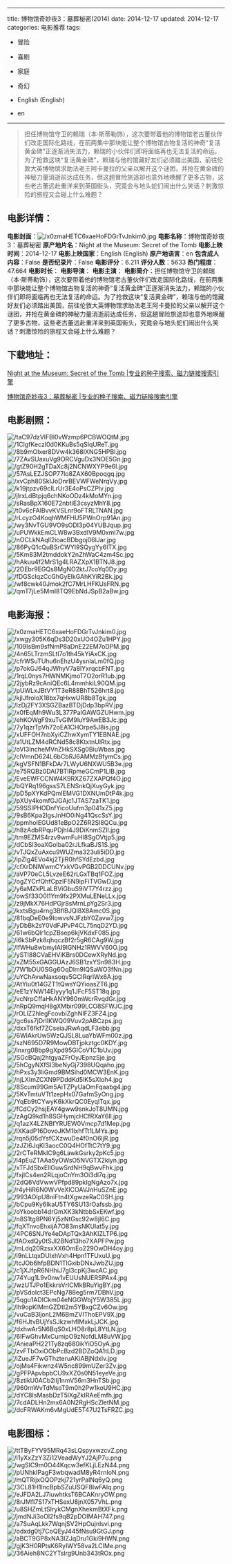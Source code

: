 
---
title: 博物馆奇妙夜3：墓葬秘密(2014)
date: 2014-12-17
updated: 2014-12-17
categories: 电影推荐
tags:
- 冒险
- 喜剧
- 家庭
- 奇幻

- English (English)
- en
---


> 担任博物馆守卫的赖瑞（本·斯蒂勒饰），这次要带着他的博物馆老古董伙伴们改走国际化路线，在前两集中那块能让整个博物馆古物复活的神奇“复活黄金碑”正逐渐消失法力，赖瑞的小伙伴们即将面临再也无法复活的命运。为了抢救这块“复活黄金碑”，赖瑞与他的馆藏好友们必须踏出美国，前往伦敦大英博物馆求助法老王阿卡曼拉的父亲以解开这个谜团，并抢在黄金碑的神秘力量消逝前达成任务，但这趟冒险旅途却也意外地唤醒了更多古物，这些老古董远赴重洋来到英国街头，究竟会与地头蛇们闹出什么笑话？刺激惊险的旅程又会碰上什么难题？

## **电影详情**：

**电影封面**：<img src="https://image.tmdb.org/t/p/w200/x0zmaHETC6xaeHoFDGrTvJnkim0.jpg" alt="/x0zmaHETC6xaeHoFDGrTvJnkim0.jpg" title="/x0zmaHETC6xaeHoFDGrTvJnkim0.jpg">
**电影名称**：博物馆奇妙夜3：墓葬秘密
**原产地片名**：Night at the Museum: Secret of the Tomb
**电影上映时间**：2014-12-17
**电影上映国家**：English (English)
**原产地语言**：en
**包含成人内容**：False
**是否纪录片**：False
**电影评分**：6.211
**评分人数**：5633
**热门程度**：47.664
**电影时长**：
**电影导演**：
**电影主演**：
**电影简介**：担任博物馆守卫的赖瑞（本·斯蒂勒饰），这次要带着他的博物馆老古董伙伴们改走国际化路线，在前两集中那块能让整个博物馆古物复活的神奇“复活黄金碑”正逐渐消失法力，赖瑞的小伙伴们即将面临再也无法复活的命运。为了抢救这块“复活黄金碑”，赖瑞与他的馆藏好友们必须踏出美国，前往伦敦大英博物馆求助法老王阿卡曼拉的父亲以解开这个谜团，并抢在黄金碑的神秘力量消逝前达成任务，但这趟冒险旅途却也意外地唤醒了更多古物，这些老古董远赴重洋来到英国街头，究竟会与地头蛇们闹出什么笑话？刺激惊险的旅程又会碰上什么难题？

## **下载地址**：
[Night at the Museum: Secret of the Tomb |专业的种子搜索、磁力链接搜索引擎](https://movie.amd794.com:2083/?search=Night%20at%20the%20Museum%3A%20Secret%20of%20the%20Tomb&ordering=&mode=match_phrase&page_size=10&page=1)

[博物馆奇妙夜3：墓葬秘密 |专业的种子搜索、磁力链接搜索引擎](https://movie.amd794.com:2083/?search=%E5%8D%9A%E7%89%A9%E9%A6%86%E5%A5%87%E5%A6%99%E5%A4%9C3%EF%BC%9A%E5%A2%93%E8%91%AC%E7%A7%98%E5%AF%86&ordering=&mode=match_phrase&page_size=10&page=1)
 

## **电影剧照**：
<img src="https://image.tmdb.org/t/p/original/taC97dzVlFBl0vWzmp6PCBWOQtM.jpg" alt="/taC97dzVlFBl0vWzmp6PCBWOQtM.jpg" title="/taC97dzVlFBl0vWzmp6PCBWOQtM.jpg"><img src="https://image.tmdb.org/t/p/original/1ClgfKeczI0d0KKuBs5qSIqUReT.jpg" alt="/1ClgfKeczI0d0KKuBs5qSIqUReT.jpg" title="/1ClgfKeczI0d0KKuBs5qSIqUReT.jpg"><img src="https://image.tmdb.org/t/p/original/8b9mOlxer8DVw4k368IXNG5HPBI.jpg" alt="/8b9mOlxer8DVw4k368IXNG5HPBI.jpg" title="/8b9mOlxer8DVw4k368IXNG5HPBI.jpg"><img src="https://image.tmdb.org/t/p/original/7ZAvSUaxuVg9ORCVguDx3NOE5Gn.jpg" alt="/7ZAvSUaxuVg9ORCVguDx3NOE5Gn.jpg" title="/7ZAvSUaxuVg9ORCVguDx3NOE5Gn.jpg"><img src="https://image.tmdb.org/t/p/original/gtZ90H2gTDaXc8j2NCNWXYP9e6l.jpg" alt="/gtZ90H2gTDaXc8j2NCNWXYP9e6l.jpg" title="/gtZ90H2gTDaXc8j2NCNWXYP9e6l.jpg"><img src="https://image.tmdb.org/t/p/original/57AsLEZJSOP77lo8ZAX60Bpoqgq.jpg" alt="/57AsLEZJSOP77lo8ZAX60Bpoqgq.jpg" title="/57AsLEZJSOP77lo8ZAX60Bpoqgq.jpg"><img src="https://image.tmdb.org/t/p/original/xvCph80SkIJoDnrBEVWFWeNrqVy.jpg" alt="/xvCph80SkIJoDnrBEVWFWeNrqVy.jpg" title="/xvCph80SkIJoDnrBEVWFWeNrqVy.jpg"><img src="https://image.tmdb.org/t/p/original/k19jtpzv69cILrUr3E4oPsCZPlv.jpg" alt="/k19jtpzv69cILrUr3E4oPsCZPlv.jpg" title="/k19jtpzv69cILrUr3E4oPsCZPlv.jpg"><img src="https://image.tmdb.org/t/p/original/jlrxLdBtpjq6chNKoODz4kMoMYn.jpg" alt="/jlrxLdBtpjq6chNKoODz4kMoMYn.jpg" title="/jlrxLdBtpjq6chNKoODz4kMoMYn.jpg"><img src="https://image.tmdb.org/t/p/original/sRasBpX160E72nbtiE3csyzMhY8.jpg" alt="/sRasBpX160E72nbtiE3csyzMhY8.jpg" title="/sRasBpX160E72nbtiE3csyzMhY8.jpg"><img src="https://image.tmdb.org/t/p/original/t0v6cFAlBvvKVSLnr9oFTRLTNAN.jpg" alt="/t0v6cFAlBvvKVSLnr9oFTRLTNAN.jpg" title="/t0v6cFAlBvvKVSLnr9oFTRLTNAN.jpg"><img src="https://image.tmdb.org/t/p/original/rLcyzO4KoqhWMFHU5PWnOrp91An.jpg" alt="/rLcyzO4KoqhWMFHU5PWnOrp91An.jpg" title="/rLcyzO4KoqhWMFHU5PWnOrp91An.jpg"><img src="https://image.tmdb.org/t/p/original/wy3NvTGU9VO9sODI3p04YUBJqup.jpg" alt="/wy3NvTGU9VO9sODI3p04YUBJqup.jpg" title="/wy3NvTGU9VO9sODI3p04YUBJqup.jpg"><img src="https://image.tmdb.org/t/p/original/uPUWkkEmCLW8w3BxdIV9M0xml7w.jpg" alt="/uPUWkkEmCLW8w3BxdIV9M0xml7w.jpg" title="/uPUWkkEmCLW8w3BxdIV9M0xml7w.jpg"><img src="https://image.tmdb.org/t/p/original/nOCLkNAqll2ioacBDbgoj06lJar.jpg" alt="/nOCLkNAqll2ioacBDbgoj06lJar.jpg" title="/nOCLkNAqll2ioacBDbgoj06lJar.jpg"><img src="https://image.tmdb.org/t/p/original/86PyQ1cQuBSrCWYI9SQygYy6ITX.jpg" alt="/86PyQ1cQuBSrCWYI9SQygYy6ITX.jpg" title="/86PyQ1cQuBSrCWYI9SQygYy6ITX.jpg"><img src="https://image.tmdb.org/t/p/original/5Km83M2tmddokY2nZhWaC4zm4Sc.jpg" alt="/5Km83M2tmddokY2nZhWaC4zm4Sc.jpg" title="/5Km83M2tmddokY2nZhWaC4zm4Sc.jpg"><img src="https://image.tmdb.org/t/p/original/hAkuu4f2MrS1g4LRAZXpX1BTNJ8.jpg" alt="/hAkuu4f2MrS1g4LRAZXpX1BTNJ8.jpg" title="/hAkuu4f2MrS1g4LRAZXpX1BTNJ8.jpg"><img src="https://image.tmdb.org/t/p/original/2DEbr9EGQs8MgNO2ktJ7coYq0Dy.jpg" alt="/2DEbr9EGQs8MgNO2ktJ7coYq0Dy.jpg" title="/2DEbr9EGQs8MgNO2ktJ7coYq0Dy.jpg"><img src="https://image.tmdb.org/t/p/original/fDGScIqzCcGhGyElkGAhKYiR2Bk.jpg" alt="/fDGScIqzCcGhGyElkGAhKYiR2Bk.jpg" title="/fDGScIqzCcGhGyElkGAhKYiR2Bk.jpg"><img src="https://image.tmdb.org/t/p/original/wf8cwk40Jmok2fC7MrLHFKUsFRN.jpg" alt="/wf8cwk40Jmok2fC7MrLHFKUsFRN.jpg" title="/wf8cwk40Jmok2fC7MrLHFKUsFRN.jpg"><img src="https://image.tmdb.org/t/p/original/qmT7jLe5Mml8TQ9EbNdJSpB2aBw.jpg" alt="/qmT7jLe5Mml8TQ9EbNdJSpB2aBw.jpg" title="/qmT7jLe5Mml8TQ9EbNdJSpB2aBw.jpg">

## **电影海报**：
<img src="https://image.tmdb.org/t/p/original/x0zmaHETC6xaeHoFDGrTvJnkim0.jpg" alt="/x0zmaHETC6xaeHoFDGrTvJnkim0.jpg" title="/x0zmaHETC6xaeHoFDGrTvJnkim0.jpg"><img src="https://image.tmdb.org/t/p/original/xwgy305K6qDs3D20xUO4OZu1HPY.jpg" alt="/xwgy305K6qDs3D20xUO4OZu1HPY.jpg" title="/xwgy305K6qDs3D20xUO4OZu1HPY.jpg"><img src="https://image.tmdb.org/t/p/original/109IsBm9sfNmP8aDnE22EM7oDPM.jpg" alt="/109IsBm9sfNmP8aDnE22EM7oDPM.jpg" title="/109IsBm9sfNmP8aDnE22EM7oDPM.jpg"><img src="https://image.tmdb.org/t/p/original/4n65LTrzmSLtI7o1th45kYiAxCK.jpg" alt="/4n65LTrzmSLtI7o1th45kYiAxCK.jpg" title="/4n65LTrzmSLtI7o1th45kYiAxCK.jpg"><img src="https://image.tmdb.org/t/p/original/cfrWSuTUhu6nEhzU4ysnlaLm0fQ.jpg" alt="/cfrWSuTUhu6nEhzU4ysnlaLm0fQ.jpg" title="/cfrWSuTUhu6nEhzU4ysnlaLm0fQ.jpg"><img src="https://image.tmdb.org/t/p/original/p7okGJ64qJWhyV7a8lYxrqcbFNT.jpg" alt="/p7okGJ64qJWhyV7a8lYxrqcbFNT.jpg" title="/p7okGJ64qJWhyV7a8lYxrqcbFNT.jpg"><img src="https://image.tmdb.org/t/p/original/1rqL0nys7HWNMKjmoT7O2orR1ub.jpg" alt="/1rqL0nys7HWNMKjmoT7O2orR1ub.jpg" title="/1rqL0nys7HWNMKjmoT7O2orR1ub.jpg"><img src="https://image.tmdb.org/t/p/original/2jybRz9cAniQEc6L4mmhkiL90QM.jpg" alt="/2jybRz9cAniQEc6L4mmhkiL90QM.jpg" title="/2jybRz9cAniQEc6L4mmhkiL90QM.jpg"><img src="https://image.tmdb.org/t/p/original/pUWLxJBtVY1T3eR88BhT526hrt8.jpg" alt="/pUWLxJBtVY1T3eR88BhT526hrt8.jpg" title="/pUWLxJBtVY1T3eR88BhT526hrt8.jpg"><img src="https://image.tmdb.org/t/p/original/kjIJfroloX18bx7qHxwUR8b8Tgk.jpg" alt="/kjIJfroloX18bx7qHxwUR8b8Tgk.jpg" title="/kjIJfroloX18bx7qHxwUR8b8Tgk.jpg"><img src="https://image.tmdb.org/t/p/original/lzDj2FY3XSGZBazBTDjDdp3bpRV.jpg" alt="/lzDj2FY3XSGZBazBTDjDdp3bpRV.jpg" title="/lzDj2FY3XSGZBazBTDjDdp3bpRV.jpg"><img src="https://image.tmdb.org/t/p/original/x0fEqMh9Wu3L377PaIGAWGZUHwm.jpg" alt="/x0fEqMh9Wu3L377PaIGAWGZUHwm.jpg" title="/x0fEqMh9Wu3L377PaIGAWGZUHwm.jpg"><img src="https://image.tmdb.org/t/p/original/ehKOWgF9xuTvGlM9luY9AwEB3Jc.jpg" alt="/ehKOWgF9xuTvGlM9luY9AwEB3Jc.jpg" title="/ehKOWgF9xuTvGlM9luY9AwEB3Jc.jpg"><img src="https://image.tmdb.org/t/p/original/7y1qzrTpVh72oEA1CHOrpe5J8is.jpg" alt="/7y1qzrTpVh72oEA1CHOrpe5J8is.jpg" title="/7y1qzrTpVh72oEA1CHOrpe5J8is.jpg"><img src="https://image.tmdb.org/t/p/original/xUFFOH7nbXyiCZhwXymTY1EBNAE.jpg" alt="/xUFFOH7nbXyiCZhwXymTY1EBNAE.jpg" title="/xUFFOH7nbXyiCZhwXymTY1EBNAE.jpg"><img src="https://image.tmdb.org/t/p/original/a1UtLZM4dRCNd58c8KtxtnUIRtx.jpg" alt="/a1UtLZM4dRCNd58c8KtxtnUIRtx.jpg" title="/a1UtLZM4dRCNd58c8KtxtnUIRtx.jpg"><img src="https://image.tmdb.org/t/p/original/oVI3IncheMVnZHkSXSg0BiuWbas.jpg" alt="/oVI3IncheMVnZHkSXSg0BiuWbas.jpg" title="/oVI3IncheMVnZHkSXSg0BiuWbas.jpg"><img src="https://image.tmdb.org/t/p/original/clVmnD624L6bCbRJ6AMMzBfymCs.jpg" alt="/clVmnD624L6bCbRJ6AMMzBfymCs.jpg" title="/clVmnD624L6bCbRJ6AMMzBfymCs.jpg"><img src="https://image.tmdb.org/t/p/original/kgVSFN1BFkDAr7LWyU6NXWU5B3e.jpg" alt="/kgVSFN1BFkDAr7LWyU6NXWU5B3e.jpg" title="/kgVSFN1BFkDAr7LWyU6NXWU5B3e.jpg"><img src="https://image.tmdb.org/t/p/original/e75RQBz0DAl7BTIRpmeGCmP1LlB.jpg" alt="/e75RQBz0DAl7BTIRpmeGCmP1LlB.jpg" title="/e75RQBz0DAl7BTIRpmeGCmP1LlB.jpg"><img src="https://image.tmdb.org/t/p/original/EveEWFCCNW4K9RXZ67ZXAPQf4O.jpg" alt="/EveEWFCCNW4K9RXZ67ZXAPQf4O.jpg" title="/EveEWFCCNW4K9RXZ67ZXAPQf4O.jpg"><img src="https://image.tmdb.org/t/p/original/bQYRq196gssS7LENSnkQjXuyGyk.jpg" alt="/bQYRq196gssS7LENSnkQjXuyGyk.jpg" title="/bQYRq196gssS7LENSnkQjXuyGyk.jpg"><img src="https://image.tmdb.org/t/p/original/pD5pXYKdPQmIEMVG1DXNUmDtP4k.jpg" alt="/pD5pXYKdPQmIEMVG1DXNUmDtP4k.jpg" title="/pD5pXYKdPQmIEMVG1DXNUmDtP4k.jpg"><img src="https://image.tmdb.org/t/p/original/pXUy4komfGJGAjc1JTAS7zaTK1.jpg" alt="/pXUy4komfGJGAjc1JTAS7zaTK1.jpg" title="/pXUy4komfGJGAjc1JTAS7zaTK1.jpg"><img src="https://image.tmdb.org/t/p/original/59SSIPHODnfYicoUufm3p041xZ5.jpg" alt="/59SSIPHODnfYicoUufm3p041xZ5.jpg" title="/59SSIPHODnfYicoUufm3p041xZ5.jpg"><img src="https://image.tmdb.org/t/p/original/9sB6Kpa2lgsJnHO0iNg41QscSsY.jpg" alt="/9sB6Kpa2lgsJnHO0iNg41QscSsY.jpg" title="/9sB6Kpa2lgsJnHO0iNg41QscSsY.jpg"><img src="https://image.tmdb.org/t/p/original/ppmhoIEGUd81eBpO2Z6R2Sl8QCu.jpg" alt="/ppmhoIEGUd81eBpO2Z6R2Sl8QCu.jpg" title="/ppmhoIEGUd81eBpO2Z6R2Sl8QCu.jpg"><img src="https://image.tmdb.org/t/p/original/h8zAdbRPquPDjhI4J9DiKnmSZll.jpg" alt="/h8zAdbRPquPDjhI4J9DiKnmSZll.jpg" title="/h8zAdbRPquPDjhI4J9DiKnmSZll.jpg"><img src="https://image.tmdb.org/t/p/original/tm9EZMS4rzv9wmFuHI8SgOVtjp5.jpg" alt="/tm9EZMS4rzv9wmFuHI8SgOVtjp5.jpg" title="/tm9EZMS4rzv9wmFuHI8SgOVtjp5.jpg"><img src="https://image.tmdb.org/t/p/original/dCbSl3oaXGolba02rJLfkaBJS1S.jpg" alt="/dCbSl3oaXGolba02rJLfkaBJS1S.jpg" title="/dCbSl3oaXGolba02rJLfkaBJS1S.jpg"><img src="https://image.tmdb.org/t/p/original/vTJQxZuAxcu9WUZma323uli5iDD.jpg" alt="/vTJQxZuAxcu9WUZma323uli5iDD.jpg" title="/vTJQxZuAxcu9WUZma323uli5iDD.jpg"><img src="https://image.tmdb.org/t/p/original/ipZlg4EVo4kj2TjiR0hfSYdEzbd.jpg" alt="/ipZlg4EVo4kj2TjiR0hfSYdEzbd.jpg" title="/ipZlg4EVo4kj2TjiR0hfSYdEzbd.jpg"><img src="https://image.tmdb.org/t/p/original/cfXrDNlWwmCYxkVGvPGB2DDCUNv.jpg" alt="/cfXrDNlWwmCYxkVGvPGB2DDCUNv.jpg" title="/cfXrDNlWwmCYxkVGvPGB2DDCUNv.jpg"><img src="https://image.tmdb.org/t/p/original/aVP70eCL5LvzeE62rLGxTBq1FOZ.jpg" alt="/aVP70eCL5LvzeE62rLGxTBq1FOZ.jpg" title="/aVP70eCL5LvzeE62rLGxTBq1FOZ.jpg"><img src="https://image.tmdb.org/t/p/original/ogZYCrfQhfCpzIF5N9ipFiTVGwD.jpg" alt="/ogZYCrfQhfCpzIF5N9ipFiTVGwD.jpg" title="/ogZYCrfQhfCpzIF5N9ipFiTVGwD.jpg"><img src="https://image.tmdb.org/t/p/original/y6aMZkPLaLBViGbuS9iVT7Y4rzz.jpg" alt="/y6aMZkPLaLBViGbuS9iVT7Y4rzz.jpg" title="/y6aMZkPLaLBViGbuS9iVT7Y4rzz.jpg"><img src="https://image.tmdb.org/t/p/original/owSf33O0l1Ym9fx2PXMuLENeLLx.jpg" alt="/owSf33O0l1Ym9fx2PXMuLENeLLx.jpg" title="/owSf33O0l1Ym9fx2PXMuLENeLLx.jpg"><img src="https://image.tmdb.org/t/p/original/z9jMkX76HdPGjr8sMrnLpYg2Sr3.jpg" alt="/z9jMkX76HdPGjr8sMrnLpYg2Sr3.jpg" title="/z9jMkX76HdPGjr8sMrnLpYg2Sr3.jpg"><img src="https://image.tmdb.org/t/p/original/kxtsBgu4rng3BflBJQl8X8Amc0S.jpg" alt="/kxtsBgu4rng3BflBJQl8X8Amc0S.jpg" title="/kxtsBgu4rng3BflBJQl8X8Amc0S.jpg"><img src="https://image.tmdb.org/t/p/original/81bqDeE0e9IowvsNJFzbY0Zavw7.jpg" alt="/81bqDeE0e9IowvsNJFzbY0Zavw7.jpg" title="/81bqDeE0e9IowvsNJFzbY0Zavw7.jpg"><img src="https://image.tmdb.org/t/p/original/yDbBk2sY0VdFJPvP4CL75nqD2YD.jpg" alt="/yDbBk2sY0VdFJPvP4CL75nqD2YD.jpg" title="/yDbBk2sY0VdFJPvP4CL75nqD2YD.jpg"><img src="https://image.tmdb.org/t/p/original/61w6bQlr1cpZBsep6kjVKdxF085.jpg" alt="/61w6bQlr1cpZBsep6kjVKdxF085.jpg" title="/61w6bQlr1cpZBsep6kjVKdxF085.jpg"><img src="https://image.tmdb.org/t/p/original/i6kSbPzk8qhqczBf2r5gR6CAg9W.jpg" alt="/i6kSbPzk8qhqczBf2r5gR6CAg9W.jpg" title="/i6kSbPzk8qhqczBf2r5gR6CAg9W.jpg"><img src="https://image.tmdb.org/t/p/original/lfWHu8wbmylAI9lGNHz1RWVV60O.jpg" alt="/lfWHu8wbmylAI9lGNHz1RWVV60O.jpg" title="/lfWHu8wbmylAI9lGNHz1RWVV60O.jpg"><img src="https://image.tmdb.org/t/p/original/ySTl88CVaEHViKBrs0DCewXRyNd.jpg" alt="/ySTl88CVaEHViKBrs0DCewXRyNd.jpg" title="/ySTl88CVaEHViKBrs0DCewXRyNd.jpg"><img src="https://image.tmdb.org/t/p/original/xZM55xGAGGUAzJ6SB1zxYSn983H.jpg" alt="/xZM55xGAGGUAzJ6SB1zxYSn983H.jpg" title="/xZM55xGAGGUAzJ6SB1zxYSn983H.jpg"><img src="https://image.tmdb.org/t/p/original/7W1bDU0SGg6OqDlm9IQSaWO3fNn.jpg" alt="/7W1bDU0SGg6OqDlm9IQSaWO3fNn.jpg" title="/7W1bDU0SGg6OqDlm9IQSaWO3fNn.jpg"><img src="https://image.tmdb.org/t/p/original/uYChAvwNaxsoqv5GClRqrlWx6A.jpg" alt="/uYChAvwNaxsoqv5GClRqrlWx6A.jpg" title="/uYChAvwNaxsoqv5GClRqrlWx6A.jpg"><img src="https://image.tmdb.org/t/p/original/AtYiu0t14GZT1tQwsYQYioasZT6.jpg" alt="/AtYiu0t14GZT1tQwsYQYioasZT6.jpg" title="/AtYiu0t14GZT1tQwsYQYioasZT6.jpg"><img src="https://image.tmdb.org/t/p/original/eE1zYNW14EIyyy1q1JFcF5ST18q.jpg" alt="/eE1zYNW14EIyyy1q1JFcF5ST18q.jpg" title="/eE1zYNW14EIyyy1q1JFcF5ST18q.jpg"><img src="https://image.tmdb.org/t/p/original/vcNrpCffaHkANY960mWcrRvqdGr.jpg" alt="/vcNrpCffaHkANY960mWcrRvqdGr.jpg" title="/vcNrpCffaHkANY960mWcrRvqdGr.jpg"><img src="https://image.tmdb.org/t/p/original/nRpQ9mqH8gXMbir099LCO8SFWJC.jpg" alt="/nRpQ9mqH8gXMbir099LCO8SFWJC.jpg" title="/nRpQ9mqH8gXMbir099LCO8SFWJC.jpg"><img src="https://image.tmdb.org/t/p/original/rOLlZ2hlegFcovbiZghNIFZ3FZ4.jpg" alt="/rOLlZ2hlegFcovbiZghNIFZ3FZ4.jpg" title="/rOLlZ2hlegFcovbiZghNIFZ3FZ4.jpg"><img src="https://image.tmdb.org/t/p/original/gc6ss7jDrIlKWQ09Vuv2pABCzps.jpg" alt="/gc6ss7jDrIlKWQ09Vuv2pABCzps.jpg" title="/gc6ss7jDrIlKWQ09Vuv2pABCzps.jpg"><img src="https://image.tmdb.org/t/p/original/dxxT6fkf7ZCseiaJRwAqdLF3ebb.jpg" alt="/dxxT6fkf7ZCseiaJRwAqdLF3ebb.jpg" title="/dxxT6fkf7ZCseiaJRwAqdLF3ebb.jpg"><img src="https://image.tmdb.org/t/p/original/6WlAkrUw5WzQJSL8LuaYbWFm00z.jpg" alt="/6WlAkrUw5WzQJSL8LuaYbWFm00z.jpg" title="/6WlAkrUw5WzQJSL8LuaYbWFm00z.jpg"><img src="https://image.tmdb.org/t/p/original/szN695D7R9MowDBTjpkztgc0KDY.jpg" alt="/szN695D7R9MowDBTjpkztgc0KDY.jpg" title="/szN695D7R9MowDBTjpkztgc0KDY.jpg"><img src="https://image.tmdb.org/t/p/original/inxrg0Bbp9gXpd95GlCoV1C1bUv.jpg" alt="/inxrg0Bbp9gXpd95GlCoV1C1bUv.jpg" title="/inxrg0Bbp9gXpd95GlCoV1C1bUv.jpg"><img src="https://image.tmdb.org/t/p/original/SGcBQaj2htgyaZFrOyJEpnzSje.jpg" alt="/SGcBQaj2htgyaZFrOyJEpnzSje.jpg" title="/SGcBQaj2htgyaZFrOyJEpnzSje.jpg"><img src="https://image.tmdb.org/t/p/original/5hCgyNXfSI3beNyGj7398UQqaho.jpg" alt="/5hCgyNXfSI3beNyGj7398UQqaho.jpg" title="/5hCgyNXfSI3beNyGj7398UQqaho.jpg"><img src="https://image.tmdb.org/t/p/original/hPxs3y3liGmd9BMSihd0MCW3EnK.jpg" alt="/hPxs3y3liGmd9BMSihd0MCW3EnK.jpg" title="/hPxs3y3liGmd9BMSihd0MCW3EnK.jpg"><img src="https://image.tmdb.org/t/p/original/njLXImZCXN9PDddKd5lK5sXloh4.jpg" alt="/njLXImZCXN9PDddKd5lK5sXloh4.jpg" title="/njLXImZCXN9PDddKd5lK5sXloh4.jpg"><img src="https://image.tmdb.org/t/p/original/8Scum99Gm5AiTZPyUaOmFqaabg4.jpg" alt="/8Scum99Gm5AiTZPyUaOmFqaabg4.jpg" title="/8Scum99Gm5AiTZPyUaOmFqaabg4.jpg"><img src="https://image.tmdb.org/t/p/original/5KvTmtuVTt1zepHx07GafmSyOng.jpg" alt="/5KvTmtuVTt1zepHx07GafmSyOng.jpg" title="/5KvTmtuVTt1zepHx07GafmSyOng.jpg"><img src="https://image.tmdb.org/t/p/original/YqEb9tCYwyK6kXkrQC0EyqlTqx.jpg" alt="/YqEb9tCYwyK6kXkrQC0EyqlTqx.jpg" title="/YqEb9tCYwyK6kXkrQC0EyqlTqx.jpg"><img src="https://image.tmdb.org/t/p/original/fCdCy2hsjEAY4gww9snkJoT8UMN.jpg" alt="/fCdCy2hsjEAY4gww9snkJoT8UMN.jpg" title="/fCdCy2hsjEAY4gww9snkJoT8UMN.jpg"><img src="https://image.tmdb.org/t/p/original/zAgQ9kd1h8SGHymjcHCfRXaY6ll.jpg" alt="/zAgQ9kd1h8SGHymjcHCfRXaY6ll.jpg" title="/zAgQ9kd1h8SGHymjcHCfRXaY6ll.jpg"><img src="https://image.tmdb.org/t/p/original/q1azX4LZNBfYRUEW0Vmcp7d1Mep.jpg" alt="/q1azX4LZNBfYRUEW0Vmcp7d1Mep.jpg" title="/q1azX4LZNBfYRUEW0Vmcp7d1Mep.jpg"><img src="https://image.tmdb.org/t/p/original/lXKadP16DovoJKM1IxhfTt1LMYs.jpg" alt="/lXKadP16DovoJKM1IxhfTt1LMYs.jpg" title="/lXKadP16DovoJKM1IxhfTt1LMYs.jpg"><img src="https://image.tmdb.org/t/p/original/rqn5j05dYsfCXzwuDe4f0nO6ljR.jpg" alt="/rqn5j05dYsfCXzwuDe4f0nO6ljR.jpg" title="/rqn5j05dYsfCXzwuDe4f0nO6ljR.jpg"><img src="https://image.tmdb.org/t/p/original/zJZl6JqKl3aocC0Q4HOfTtC7tY9.jpg" alt="/zJZl6JqKl3aocC0Q4HOfTtC7tY9.jpg" title="/zJZl6JqKl3aocC0Q4HOfTtC7tY9.jpg"><img src="https://image.tmdb.org/t/p/original/2rCTeRMkIC9g6LawkGsrky2pKc5.jpg" alt="/2rCTeRMkIC9g6LawkGsrky2pKc5.jpg" title="/2rCTeRMkIC9g6LawkGsrky2pKc5.jpg"><img src="https://image.tmdb.org/t/p/original/l4pEuZTAAa5yOWsO5NVGTX2kiyn.jpg" alt="/l4pEuZTAAa5yOWsO5NVGTX2kiyn.jpg" title="/l4pEuZTAAa5yOWsO5NVGTX2kiyn.jpg"><img src="https://image.tmdb.org/t/p/original/xTFJdSbxEllGuwSrdNH9qBwvFhk.jpg" alt="/xTFJdSbxEllGuwSrdNH9qBwvFhk.jpg" title="/xTFJdSbxEllGuwSrdNH9qBwvFhk.jpg"><img src="https://image.tmdb.org/t/p/original/fxjICs4en2RLqjoCnYm3Oi3dl7q.jpg" alt="/fxjICs4en2RLqjoCnYm3Oi3dl7q.jpg" title="/fxjICs4en2RLqjoCnYm3Oi3dl7q.jpg"><img src="https://image.tmdb.org/t/p/original/2dQ6VdVwwVPfpd89pkIgNgAzo7x.jpg" alt="/2dQ6VdVwwVPfpd89pkIgNgAzo7x.jpg" title="/2dQ6VdVwwVPfpd89pkIgNgAzo7x.jpg"><img src="https://image.tmdb.org/t/p/original/r4yHiR6N0WvVeXICOAVJnHuSZnE.jpg" alt="/r4yHiR6N0WvVeXICOAVJnHuSZnE.jpg" title="/r4yHiR6N0WvVeXICOAVJnHuSZnE.jpg"><img src="https://image.tmdb.org/t/p/original/993AOIpU8niFtn4tXgwzeRaC0SH.jpg" alt="/993AOIpU8niFtn4tXgwzeRaC0SH.jpg" title="/993AOIpU8niFtn4tXgwzeRaC0SH.jpg"><img src="https://image.tmdb.org/t/p/original/bCpu9Ky6IkaU5TY6SU13rOafssb.jpg" alt="/bCpu9Ky6IkaU5TY6SU13rOafssb.jpg" title="/bCpu9Ky6IkaU5TY6SU13rOafssb.jpg"><img src="https://image.tmdb.org/t/p/original/oYkoobb14drGmXK3kNtbbSxEKwf.jpg" alt="/oYkoobb14drGmXK3kNtbbSxEKwf.jpg" title="/oYkoobb14drGmXK3kNtbbSxEKwf.jpg"><img src="https://image.tmdb.org/t/p/original/n8S1tg8PN6Yj5zNtGsc92w8jI6C.jpg" alt="/n8S1tg8PN6Yj5zNtGsc92w8jI6C.jpg" title="/n8S1tg8PN6Yj5zNtGsc92w8jI6C.jpg"><img src="https://image.tmdb.org/t/p/original/fqXTnvoEhxijA7O83msNKUlat5y.jpg" alt="/fqXTnvoEhxijA7O83msNKUlat5y.jpg" title="/fqXTnvoEhxijA7O83msNKUlat5y.jpg"><img src="https://image.tmdb.org/t/p/original/4PC6SNJYe4eDApTQx3AhKIZLTP6.jpg" alt="/4PC6SNJYe4eDApTQx3AhKIZLTP6.jpg" title="/4PC6SNJYe4eDApTQx3AhKIZLTP6.jpg"><img src="https://image.tmdb.org/t/p/original/fAOxdQy0tSJI2BNd13ho7XAPFPw.jpg" alt="/fAOxdQy0tSJI2BNd13ho7XAPFPw.jpg" title="/fAOxdQy0tSJI2BNd13ho7XAPFPw.jpg"><img src="https://image.tmdb.org/t/p/original/mLdq20RzsxXX6OmEo229OwDH4oy.jpg" alt="/mLdq20RzsxXX6OmEo229OwDH4oy.jpg" title="/mLdq20RzsxXX6OmEo229OwDH4oy.jpg"><img src="https://image.tmdb.org/t/p/original/i9nLLtqxDUIxhVxh4Hpn1TFUxuU.jpg" alt="/i9nLLtqxDUIxhVxh4Hpn1TFUxuU.jpg" title="/i9nLLtqxDUIxhVxh4Hpn1TFUxuU.jpg"><img src="https://image.tmdb.org/t/p/original/tcJOb6hfpBDN1TlGxibDNxJwbZU.jpg" alt="/tcJOb6hfpBDN1TlGxibDNxJwbZU.jpg" title="/tcJOb6hfpBDN1TlGxibDNxJwbZU.jpg"><img src="https://image.tmdb.org/t/p/original/c1jXJfpR6NHhiJ7gl3cpKj3wcAC.jpg" alt="/c1jXJfpR6NHhiJ7gl3cpKj3wcAC.jpg" title="/c1jXJfpR6NHhiJ7gl3cpKj3wcAC.jpg"><img src="https://image.tmdb.org/t/p/original/74Yug1L9v0nw1vEUUsNUERSPAx4.jpg" alt="/74Yug1L9v0nw1vEUUsNUERSPAx4.jpg" title="/74Yug1L9v0nw1vEUUsNUERSPAx4.jpg"><img src="https://image.tmdb.org/t/p/original/wzUTJPo1EkkrsVrICMkBRuYigBY.jpg" alt="/wzUTJPo1EkkrsVrICMkBRuYigBY.jpg" title="/wzUTJPo1EkkrsVrICMkBRuYigBY.jpg"><img src="https://image.tmdb.org/t/p/original/pVSdoIct3EPcNg788eg5rm7DBhV.jpg" alt="/pVSdoIct3EPcNg788eg5rm7DBhV.jpg" title="/pVSdoIct3EPcNg788eg5rm7DBhV.jpg"><img src="https://image.tmdb.org/t/p/original/5qgu1ADICkm04eNGGWbjY5W385L.jpg" alt="/5qgu1ADICkm04eNGGWbjY5W385L.jpg" title="/5qgu1ADICkm04eNGGWbjY5W385L.jpg"><img src="https://image.tmdb.org/t/p/original/lh9opKlMmGZDtI2m5YBxgCZv6Ow.jpg" alt="/lh9opKlMmGZDtI2m5YBxgCZv6Ow.jpg" title="/lh9opKlMmGZDtI2m5YBxgCZv6Ow.jpg"><img src="https://image.tmdb.org/t/p/original/vuCaB3ljonL2M6BmZVIThoEPV9X.jpg" alt="/vuCaB3ljonL2M6BmZVIThoEPV9X.jpg" title="/vuCaB3ljonL2M6BmZVIThoEPV9X.jpg"><img src="https://image.tmdb.org/t/p/original/f6HJtvBUjYsSJkzwhfIMxkLjJCK.jpg" alt="/f6HJtvBUjYsSJkzwhfIMxkLjJCK.jpg" title="/f6HJtvBUjYsSJkzwhfIMxkLjJCK.jpg"><img src="https://image.tmdb.org/t/p/original/dxhwAr5N6BqS0xLHO8r8pL8YtLN.jpg" alt="/dxhwAr5N6BqS0xLHO8r8pL8YtLN.jpg" title="/dxhwAr5N6BqS0xLHO8r8pL8YtLN.jpg"><img src="https://image.tmdb.org/t/p/original/6IFwGhvMxCumipO9zNofdLM8uVW.jpg" alt="/6IFwGhvMxCumipO9zNofdLM8uVW.jpg" title="/6IFwGhvMxCumipO9zNofdLM8uVW.jpg"><img src="https://image.tmdb.org/t/p/original/AnieaPH221Ty8zq680ikYiO5OyA.jpg" alt="/AnieaPH221Ty8zq680ikYiO5OyA.jpg" title="/AnieaPH221Ty8zq680ikYiO5OyA.jpg"><img src="https://image.tmdb.org/t/p/original/zvFTbOxiOObPcBzd2BDZoQA1tLD.jpg" alt="/zvFTbOxiOObPcBzd2BDZoQA1tLD.jpg" title="/zvFTbOxiOObPcBzd2BDZoQA1tLD.jpg"><img src="https://image.tmdb.org/t/p/original/iZueJF7wGThzteruAKiABjNdxlv.jpg" alt="/iZueJF7wGThzteruAKiABjNdxlv.jpg" title="/iZueJF7wGThzteruAKiABjNdxlv.jpg"><img src="https://image.tmdb.org/t/p/original/ojMs4Fikwnz4W5nc899mUZer3Zv.jpg" alt="/ojMs4Fikwnz4W5nc899mUZer3Zv.jpg" title="/ojMs4Fikwnz4W5nc899mUZer3Zv.jpg"><img src="https://image.tmdb.org/t/p/original/gPFPApvbpbCU9xXZ0s0N51eyeVe.jpg" alt="/gPFPApvbpbCU9xXZ0s0N51eyeVe.jpg" title="/gPFPApvbpbCU9xXZ0s0N51eyeVe.jpg"><img src="https://image.tmdb.org/t/p/original/8ztikU0ACb2lIj1nmV56m3HnTSb.jpg" alt="/8ztikU0ACb2lIj1nmV56m3HnTSb.jpg" title="/8ztikU0ACb2lIj1nmV56m3HnTSb.jpg"><img src="https://image.tmdb.org/t/p/original/960rnWvTdMsoT9m0h2Pw1koU9HC.jpg" alt="/960rnWvTdMsoT9m0h2Pw1koU9HC.jpg" title="/960rnWvTdMsoT9m0h2Pw1koU9HC.jpg"><img src="https://image.tmdb.org/t/p/original/dYC8IsMasbDzT5lXgZkIRAeEmfh.jpg" alt="/dYC8IsMasbDzT5lXgZkIRAeEmfh.jpg" title="/dYC8IsMasbDzT5lXgZkIRAeEmfh.jpg"><img src="https://image.tmdb.org/t/p/original/7cdADLHn2mx6A0N2RgHScZletNM.jpg" alt="/7cdADLHn2mx6A0N2RgHScZletNM.jpg" title="/7cdADLHn2mx6A0N2RgHScZletNM.jpg"><img src="https://image.tmdb.org/t/p/original/dcFRWAKm6vMgUdE5T47U2TsFRZC.jpg" alt="/dcFRWAKm6vMgUdE5T47U2TsFRZC.jpg" title="/dcFRWAKm6vMgUdE5T47U2TsFRZC.jpg">

## **电影图标**：
<img src="https://image.tmdb.org/t/p/original/ttTByFYV95MRq43sLQspyxwzcvZ.png" alt="/ttTByFYV95MRq43sLQspyxwzcvZ.png" title="/ttTByFYV95MRq43sLQspyxwzcvZ.png"><img src="https://image.tmdb.org/t/p/original/l1yXxZzY3Zi12VeadWyYJ2AjP7u.png" alt="/l1yXxZzY3Zi12VeadWyYJ2AjP7u.png" title="/l1yXxZzY3Zi12VeadWyYJ2AjP7u.png"><img src="https://image.tmdb.org/t/p/original/wgSIC9m0O44Kqcw3efKLjLEzN44.png" alt="/wgSIC9m0O44Kqcw3efKLjLEzN44.png" title="/wgSIC9m0O44Kqcw3efKLjLEzN44.png"><img src="https://image.tmdb.org/t/p/original/pUNhkIPagF3wbqwadM8yR4rnIoN.png" alt="/pUNhkIPagF3wbqwadM8yR4rnIoN.png" title="/pUNhkIPagF3wbqwadM8yR4rnIoN.png"><img src="https://image.tmdb.org/t/p/original/mQTRijxOQOPzkj721yrPalNq6yQ.png" alt="/mQTRijxOQOPzkj721yrPalNq6yQ.png" title="/mQTRijxOQOPzkj721yrPalNq6yQ.png"><img src="https://image.tmdb.org/t/p/original/3CL81H1lncBpbSZuUSQF8IwFAIq.png" alt="/3CL81H1lncBpbSZuUSQF8IwFAIq.png" title="/3CL81H1lncBpbSZuUSQF8IwFAIq.png"><img src="https://image.tmdb.org/t/p/original/eJFDA2LJ7iuwhtksT6BCAKnryOW.png" alt="/eJFDA2LJ7iuwhtksT6BCAKnryOW.png" title="/eJFDA2LJ7iuwhtksT6BCAKnryOW.png"><img src="https://image.tmdb.org/t/p/original/8rJMfI7S17xTHSexU8jnX057VhL.png" alt="/8rJMfI7S17xTHSexU8jnX057VhL.png" title="/8rJMfI7S17xTHSexU8jnX057VhL.png"><img src="https://image.tmdb.org/t/p/original/u8SHZmLtSIrykCMgnXhekmBtXFk.png" alt="/u8SHZmLtSIrykCMgnXhekmBtXFk.png" title="/u8SHZmLtSIrykCMgnXhekmBtXFk.png"><img src="https://image.tmdb.org/t/p/original/jmdNJi3oOl2fs9qB2pDOIMAH747.png" alt="/jmdNJi3oOl2fs9qB2pDOIMAH747.png" title="/jmdNJi3oOl2fs9qB2pDOIMAH747.png"><img src="https://image.tmdb.org/t/p/original/a7SuAqLkk7WqnjSV2HpOujnlsvi.png" alt="/a7SuAqLkk7WqnjSV2HpOujnlsvi.png" title="/a7SuAqLkk7WqnjSV2HpOujnlsvi.png"><img src="https://image.tmdb.org/t/p/original/odxdg0tj7CoQEyJ445fNsu9GtGJ.png" alt="/odxdg0tj7CoQEyJ445fNsu9GtGJ.png" title="/odxdg0tj7CoQEyJ445fNsu9GtGJ.png"><img src="https://image.tmdb.org/t/p/original/aBCT9GP8xNA3IZJqDru1Gki9HWN.png" alt="/aBCT9GP8xNA3IZJqDru1Gki9HWN.png" title="/aBCT9GP8xNA3IZJqDru1Gki9HWN.png"><img src="https://image.tmdb.org/t/p/original/gjK3H0RPtsK6RyIWY58va2LCIMe.png" alt="/gjK3H0RPtsK6RyIWY58va2LCIMe.png" title="/gjK3H0RPtsK6RyIWY58va2LCIMe.png"><img src="https://image.tmdb.org/t/p/original/36Aieh8NC2YTslrg9Unb343tROx.png" alt="/36Aieh8NC2YTslrg9Unb343tROx.png" title="/36Aieh8NC2YTslrg9Unb343tROx.png">
